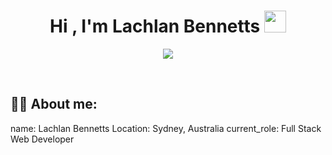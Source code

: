 <h1 align="center">Hi , I'm Lachlan Bennetts <img src="https://media.giphy.com/media/hvRJCLFzcasrR4ia7z/giphy.gif" width="35"></h1>

<p align="center">
  <a href="https://github.com/DenverCoder1/readme-typing-svg"><img src="https://readme-typing-svg.herokuapp.com?lines=Le+Wagon+Full+Stack+Graduate;Passionate+Programmer;Watch+this+space!&center=true&width=500&height=50color=#fe4a49"></a>
</p>

<br>

<p align="center"> 
	<![](https://komarev.com/ghpvc/?username=lachlan-bennetts&color=#fe4a49)/> 
</p>


## :sassy_man:  About me:
name: Lachlan Bennetts
Location: Sydney, Australia
current_role: Full Stack Web Developer


